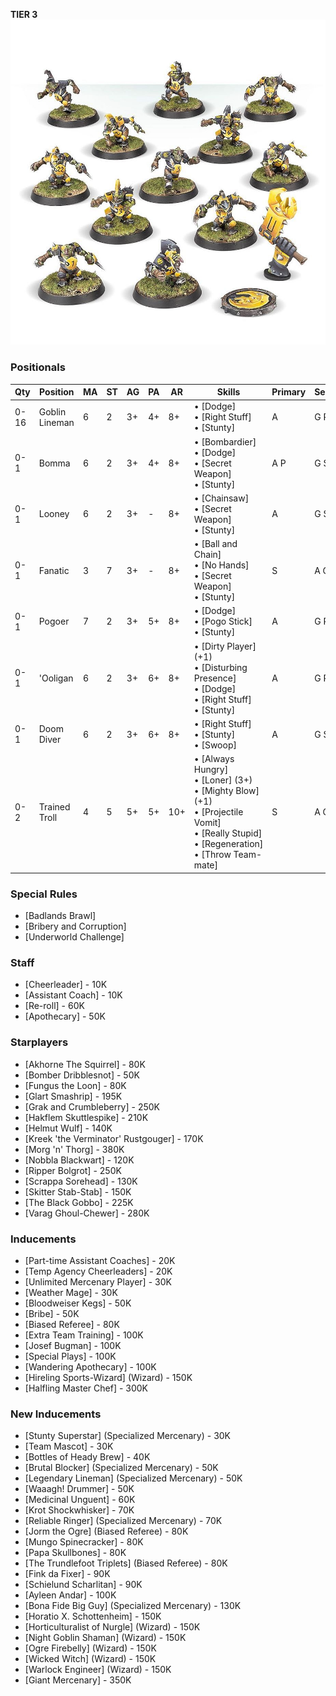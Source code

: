 ﻿**TIER 3**
![](../media/teams/ScarcragSnivelersTeam01.jpg)

### Positionals

| Qty  | Position       | MA | ST | AG | PA  | AR  | Skills                                                                                                                                          | Primary | Secondary | Cost |
| ---- | -------------- | - | - | -- | -- | --- | ----------------------------------------------------------------------------------------------------------------------------------------------- | ------- | --------- | ---- |
| 0-16 | Goblin Lineman | 6 | 2 | 3+ | 4+ | 8+  | • [Dodge] <br /> • [Right Stuff] <br /> • [Stunty]                                                                                                        | A       | G P S     | 40K  |
| 0-1  | Bomma          | 6 | 2 | 3+ | 4+ | 8+  | • [Bombardier] <br /> • [Dodge] <br /> • [Secret Weapon] <br /> • [Stunty]                                                                                    | A P      | G S     | 45K  |
| 0-1  | Looney         | 6 | 2 | 3+ | -  | 8+  | • [Chainsaw] <br /> • [Secret Weapon] <br /> • [Stunty]                                                                                                     | A       | G S       | 40K  |
| 0-1  | Fanatic        | 3 | 7 | 3+ | -  | 8+  | • [Ball and Chain] <br /> • [No Hands] <br /> • [Secret Weapon] <br /> • [Stunty]                                                                               | S       | A G       | 70K  |
| 0-1  | Pogoer         | 7 | 2 | 3+ | 5+ | 8+  | • [Dodge] <br /> • [Pogo Stick] <br /> • [Stunty]                                                                                                         | A       | G P S     | 75K  |
| 0-1  | 'Ooligan      | 6 | 2 | 3+ | 6+ | 8+  | • [Dirty Player] (+1) <br /> • [Disturbing Presence] <br /> • [Dodge] <br /> • [Right Stuff] <br /> • [Stunty]                                                    | A       | G P S     | 65K  |
| 0-1  | Doom Diver     | 6 | 2 | 3+ | 6+ | 8+  | • [Right Stuff] <br /> • [Stunty] <br /> • [Swoop]                                                                                                          | A       | G S       | 60K  |
| 0-2  | Trained Troll  | 4 | 5 | 5+ | 5+ | 10+ | • [Always Hungry] <br /> • [Loner] (3+) <br /> • [Mighty Blow] (+1) <br /> • [Projectile Vomit] <br /> • [Really Stupid] <br /> • [Regeneration] <br /> • [Throw Team-mate] | S       | A G P     | 115K |

### Special Rules

* [Badlands Brawl]
* [Bribery and Corruption]
* [Underworld Challenge]

### Staff

* [Cheerleader] - 10K
* [Assistant Coach] - 10K
* [Re-roll] - 60K
* [Apothecary]  - 50K

### Starplayers

* [Akhorne The Squirrel] - 80K  
* [Bomber Dribblesnot] - 50K    
* [Fungus the Loon] - 80K       
* [Glart Smashrip] - 195K        
* [Grak and Crumbleberry] - 250K 
* [Hakflem Skuttlespike] - 210K  
* [Helmut Wulf] - 140K           
* [Kreek 'the Verminator' Rustgouger] - 170K      
* [Morg 'n' Thorg] - 380K  
* [Nobbla Blackwart] - 120K      
* [Ripper Bolgrot] - 250K        
* [Scrappa Sorehead] - 130K    
* [Skitter Stab-Stab] - 150K  
* [The Black Gobbo] - 225K       
* [Varag Ghoul-Chewer] - 280K            

### Inducements

* [Part-time Assistant Coaches] - 20K
* [Temp Agency Cheerleaders] - 20K
* [Unlimited Mercenary Player] - 30K
* [Weather Mage] - 30K
* [Bloodweiser Kegs] - 50K
* [Bribe] - 50K
* [Biased Referee] - 80K
* [Extra Team Training] - 100K
* [Josef Bugman] - 100K
* [Special Plays] - 100K
* [Wandering Apothecary] - 100K
* [Hireling Sports-Wizard] (Wizard) - 150K
* [Halfling Master Chef] - 300K

### New Inducements

* [Stunty Superstar] (Specialized Mercenary) - 30K
* [Team Mascot] - 30K
* [Bottles of Heady Brew] - 40K
* [Brutal Blocker] (Specialized Mercenary) - 50K
* [Legendary Lineman] (Specialized Mercenary) - 50K
* [Waaagh! Drummer] - 50K
* [Medicinal Unguent] - 60K
* [Krot Shockwhisker] - 70K
* [Reliable Ringer] (Specialized Mercenary) - 70K
* [Jorm the Ogre] (Biased Referee) - 80K
* [Mungo Spinecracker] - 80K
* [Papa Skullbones] - 80K
* [The Trundlefoot Triplets] (Biased Referee) - 80K
* [Fink da Fixer] - 90K
* [Schielund Scharlitan] - 90K
* [Ayleen Andar] - 100K
* [Bona Fide Big Guy] (Specialized Mercenary) - 130K
* [Horatio X. Schottenheim] - 150K
* [Horticulturalist of Nurgle] (Wizard) - 150K
* [Night Goblin Shaman] (Wizard) - 150K
* [Ogre Firebelly] (Wizard) - 150K
* [Wicked Witch] (Wizard) - 150K
* [Warlock Engineer] (Wizard) - 150K
* [Giant Mercenary] - 350K

